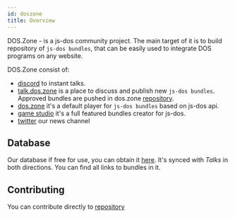 ```yaml
---
id: doszone
title: Overview
---
```


DOS.Zone - is a js-dos community project. The main target of it is to build repository of `js-dos bundles`, that can be easily used to integrate DOS programs on any website.

DOS.Zone consist of:
* [discord](https://discord.com/invite/hMVYEbG) to instant talks.
* [talk.dos.zone](https://talks.dos.zone) is a  place to discuss and publish new `js-dos bundles`. Approved bundles are pushed in dos.zone [repository](https://talks.dos.zone/c/rep/11).
* [dos.zone](https://dos.zone) it's a default player for `js-dos bundles` based on js-dos api.
* [game studio](https://dos.zone/en/studio) it's a full featured bundles creator for js-dos.
* [twitter](https://twitter.com/intent/user?screen_name=doszone_db) our news channel

## Database

Our database if free for use, you can obtain it [here](https://github.com/js-dos/dos.zone.db).
It's synced with *Talks* in both directions. You can find all links to bundles in it.

## Contributing

You can contribute directly to [repository](https://github.com/js-dos/dos.zone.app)


